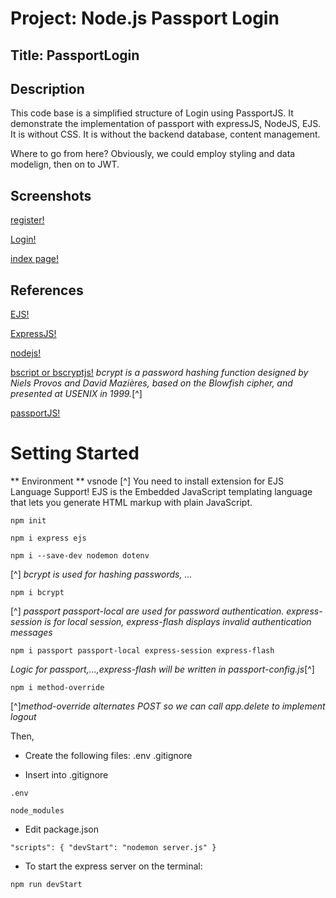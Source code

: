 # Project: Node.js Passport Login 

## Title: PassportLogin

## Description

This code base is a simplified structure of Login using PassportJS.  It demonstrate the implementation of passport with expressJS, NodeJS, EJS.  It is without CSS.  It is without the backend database, content management.  

Where to go from here?  Obviously, we could employ styling and data modelign, then on to JWT.

## Screenshots

[register!](https://github.com/hurricanemark/NodeJS-Passport-Login/blob/master/assets/img/register.PNG)

[Login!](https://github.com/hurricanemark/NodeJS-Passport-Login/blob/master/assets/img/login.PNG)

[index page!](https://github.com/hurricanemark/NodeJS-Passport-Login/blob/master/assets/img/indexpage.PNG)

## References

[EJS!](https://ejs.co/#about)

[ExpressJS!](https://expressjs.com/)

[nodejs!](https://nodejs.org/en/)

[bscript or bscryptjs!](https://passwordhashing.com/BCrypt)
*bcrypt is a password hashing function designed by Niels Provos and David Mazières, based on the Blowfish cipher, and presented at USENIX in 1999.*[^]

[passportJS!](http://www.passportjs.org/packages/passport-local/)


# Setting Started

** Environment ** vsnode
[^] You need to  install extension for 
EJS Language Support!  EJS is the Embedded JavaScript templating language that lets you generate HTML markup with plain JavaScript.

`npm init`

`npm i express ejs`

`npm i --save-dev nodemon dotenv`

[^] *bcrypt is used for hashing passwords, ...*

`npm i bcrypt`  

[^] *passport passport-local are used for password authentication.  express-session is for local session, express-flash displays invalid authentication messages*


`npm i passport passport-local express-session express-flash`

*Logic for passport,...,express-flash will be written in passport-config.js*[^]


`npm i method-override`

[^]*method-override alternates POST so we can call app.delete to implement logout*

Then,

- Create the following files:  .env .gitignore

- Insert into .gitignore

```
.env

node_modules
```


- Edit package.json

`"scripts": { "devStart": "nodemon server.js" }`

- To start the express server on the terminal:

`npm run devStart`

